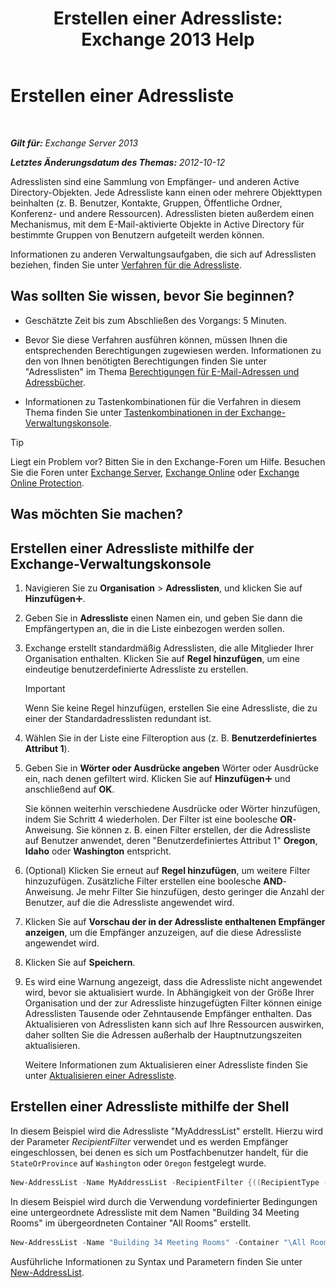 ﻿---
title: 'Erstellen einer Adressliste: Exchange 2013 Help'
TOCTitle: Erstellen einer Adressliste
ms:assetid: e86ba1b7-c41c-4050-bc29-13996cf53c59
ms:mtpsurl: https://technet.microsoft.com/de-de/library/Bb125036(v=EXCHG.150)
ms:contentKeyID: 50477007
ms.date: 05/22/2018
mtps_version: v=EXCHG.150
f1_keywords:
- Microsoft.Exchange.Management.SnapIn.Esm.OrganizationConfiguration.Mailbox.NewAddressListWizardForm.AddressListIntroductionPage
ms.translationtype: MT
---

# Erstellen einer Adressliste

 

_**Gilt für:** Exchange Server 2013_

_**Letztes Änderungsdatum des Themas:** 2012-10-12_

Adresslisten sind eine Sammlung von Empfänger- und anderen Active Directory-Objekten. Jede Adressliste kann einen oder mehrere Objekttypen beinhalten (z. B. Benutzer, Kontakte, Gruppen, Öffentliche Ordner, Konferenz- und andere Ressourcen). Adresslisten bieten außerdem einen Mechanismus, mit dem E-Mail-aktivierte Objekte in Active Directory für bestimmte Gruppen von Benutzern aufgeteilt werden können.

Informationen zu anderen Verwaltungsaufgaben, die sich auf Adresslisten beziehen, finden Sie unter [Verfahren für die Adressliste](address-list-procedures-exchange-2013-help.md).

## Was sollten Sie wissen, bevor Sie beginnen?

  - Geschätzte Zeit bis zum Abschließen des Vorgangs: 5 Minuten.

  - Bevor Sie diese Verfahren ausführen können, müssen Ihnen die entsprechenden Berechtigungen zugewiesen werden. Informationen zu den von Ihnen benötigten Berechtigungen finden Sie unter "Adresslisten" im Thema [Berechtigungen für E-Mail-Adressen und Adressbücher](email-address-and-address-book-permissions-exchange-2013-help.md).

  - Informationen zu Tastenkombinationen für die Verfahren in diesem Thema finden Sie unter [Tastenkombinationen in der Exchange-Verwaltungskonsole](keyboard-shortcuts-in-the-exchange-admin-center-exchange-online-protection-help.md).


> [!TIP]
> Liegt ein Problem vor? Bitten Sie in den Exchange-Foren um Hilfe. Besuchen Sie die Foren unter <A href="https://go.microsoft.com/fwlink/p/?linkid=60612">Exchange Server</A>, <A href="https://go.microsoft.com/fwlink/p/?linkid=267542">Exchange Online</A> oder <A href="https://go.microsoft.com/fwlink/p/?linkid=285351">Exchange Online Protection</A>.



## Was möchten Sie machen?

## Erstellen einer Adressliste mithilfe der Exchange-Verwaltungskonsole

1.  Navigieren Sie zu **Organisation** \> **Adresslisten**, und klicken Sie auf **Hinzufügen**![Hinzufügen (Symbol)](images/JJ218640.c1e75329-d6d7-4073-a27d-498590bbb558(EXCHG.150).gif "Hinzufügen (Symbol)").

2.  Geben Sie in **Adressliste** einen Namen ein, und geben Sie dann die Empfängertypen an, die in die Liste einbezogen werden sollen.

3.  Exchange erstellt standardmäßig Adresslisten, die alle Mitglieder Ihrer Organisation enthalten. Klicken Sie auf **Regel hinzufügen**, um eine eindeutige benutzerdefinierte Adressliste zu erstellen.
    

    > [!IMPORTANT]
    > Wenn Sie keine Regel hinzufügen, erstellen Sie eine Adressliste, die zu einer der Standardadresslisten redundant ist.



4.  Wählen Sie in der Liste eine Filteroption aus (z. B. **Benutzerdefiniertes Attribut 1**).

5.  Geben Sie in **Wörter oder Ausdrücke angeben** Wörter oder Ausdrücke ein, nach denen gefiltert wird. Klicken Sie auf **Hinzufügen**![Hinzufügen (Symbol)](images/JJ218640.c1e75329-d6d7-4073-a27d-498590bbb558(EXCHG.150).gif "Hinzufügen (Symbol)") und anschließend auf **OK**.
    
    Sie können weiterhin verschiedene Ausdrücke oder Wörter hinzufügen, indem Sie Schritt 4 wiederholen. Der Filter ist eine boolesche **OR**-Anweisung. Sie können z. B. einen Filter erstellen, der die Adressliste auf Benutzer anwendet, deren "Benutzerdefiniertes Attribut 1" **Oregon**, **Idaho** oder **Washington** entspricht.

6.  (Optional) Klicken Sie erneut auf **Regel hinzufügen**, um weitere Filter hinzuzufügen. Zusätzliche Filter erstellen eine boolesche **AND**-Anweisung. Je mehr Filter Sie hinzufügen, desto geringer die Anzahl der Benutzer, auf die die Adressliste angewendet wird.

7.  Klicken Sie auf **Vorschau der in der Adressliste enthaltenen Empfänger anzeigen**, um die Empfänger anzuzeigen, auf die diese Adressliste angewendet wird.

8.  Klicken Sie auf **Speichern**.

9.  Es wird eine Warnung angezeigt, dass die Adressliste nicht angewendet wird, bevor sie aktualisiert wurde. In Abhängigkeit von der Größe Ihrer Organisation und der zur Adressliste hinzugefügten Filter können einige Adresslisten Tausende oder Zehntausende Empfänger enthalten. Das Aktualisieren von Adresslisten kann sich auf Ihre Ressourcen auswirken, daher sollten Sie die Adressen außerhalb der Hauptnutzungszeiten aktualisieren.
    
    Weitere Informationen zum Aktualisieren einer Adressliste finden Sie unter [Aktualisieren einer Adressliste](update-an-address-list-exchange-2013-help.md).

## Erstellen einer Adressliste mithilfe der Shell

In diesem Beispiel wird die Adressliste "MyAddressList" erstellt. Hierzu wird der Parameter *RecipientFilter* verwendet und es werden Empfänger eingeschlossen, bei denen es sich um Postfachbenutzer handelt, für die `StateOrProvince` auf `Washington` oder `Oregon` festgelegt wurde.

```powershell
New-AddressList -Name MyAddressList -RecipientFilter {((RecipientType -eq 'UserMailbox') -and ((StateOrProvince -eq 'Washington') -or (StateOrProvince -eq 'Oregon')))}
```

In diesem Beispiel wird durch die Verwendung vordefinierter Bedingungen eine untergeordnete Adressliste mit dem Namen "Building 34 Meeting Rooms" im übergeordneten Container "All Rooms" erstellt.

```powershell
New-AddressList -Name "Building 34 Meeting Rooms" -Container "\All Rooms" -IncludedRecipients Resources -ConditionalCustomAttribute1 "Building 34"
```

Ausführliche Informationen zu Syntax und Parametern finden Sie unter [New-AddressList](https://technet.microsoft.com/de-de/library/aa996912\(v=exchg.150\)).